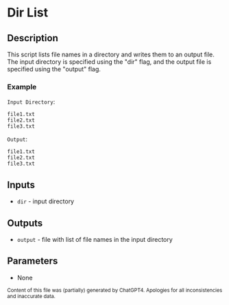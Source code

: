 # Dir List
## Description
This script lists file names in a directory and writes them to an output file. The input directory is specified using the "dir" flag, and the output file is specified using the "output" flag.

### Example
`Input Directory`:
```
file1.txt
file2.txt
file3.txt
```

`Output`:
```
file1.txt
file2.txt
file3.txt
```

## Inputs
- `dir` - input directory

## Outputs
- `output` - file with list of file names in the input directory

## Parameters
- None

<sub>Content of this file was (partially) generated by ChatGPT4. Apologies for all inconsistencies and inaccurate data.</sub>